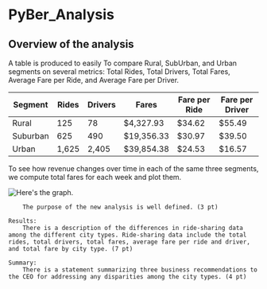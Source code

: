 # PyBer_Analysis


## Overview of the analysis

 A table is produced to easily To compare Rural, SubUrban, and Urban segments on several metrics: Total Rides, Total Drivers, Total Fares, Average Fare per Ride, and Average Fare per Driver. 


|Segment 	|Rides 	|Drivers 	|Fares 	|Fare per Ride 	|Fare per Driver|
|---		|---		|---		|---		|---		|---		|
|Rural 	|125 		|78 		|$4,327.93 	|$34.62 	|$55.49|
|Suburban 	|625 		|490 		|$19,356.33 	|$30.97 	|$39.50|
|Urban 	|1,625 	|2,405 	|$39,854.38 	|$24.53 	|$16.57|


 To see how revenue changes over time in each of the same three segments, we compute total fares for each week and plot them.

![Here's the graph.](/resources/Theater_Outcomes_vs_Launch.png)



        The purpose of the new analysis is well defined. (3 pt)

    Results:
        There is a description of the differences in ride-sharing data among the different city types. Ride-sharing data include the total rides, total drivers, total fares, average fare per ride and driver, and total fare by city type. (7 pt)

    Summary:
        There is a statement summarizing three business recommendations to the CEO for addressing any disparities among the city types. (4 pt)

